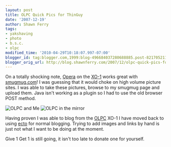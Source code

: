```yaml
---
layout: post
title: OLPC Quick Pics for ThinGuy
date: '2007-12-19'
author: Shawn Ferry
tags:
- yakshaving
- photo
- b.s.c.
- olpc
modified_time: '2010-04-29T10:18:07.997-07:00'
blogger_id: tag:blogger.com,1999:blog-496684037280688885.post-8217052110332490324
blogger_orig_url: http://blog.shawnferry.com/2007/12/olpc-quick-pics-for-thinguy.html
---
```


On a totally shocking note, [Opera](http://wiki.laptop.org/go/Opera) on the
[XO-1](http://en.wikipedia.org/wiki/OLPC_XO-1) works great with
[smugmug.com](http://lalartu.smugmug.com/)! I was guessing that it would choke
on high volume picture sites. I was able to take these pictures, browse to my
smugmug page and upload them. Java isn't working as a plugin so I had to use
the old browser POST method.  
  
![OLPC and Me](http://lalartu.smugmug.com/photos/234111287-S-1.jpg) ![OLPC in
the mirror](http://lalartu.smugmug.com/photos/234111278-S.jpg)  
  
Having proven I was able to blog from the [OLPC](http://laptop.org/) XO-1 I
have moved back to using [ecto](http://infinite-sushi.com/software/ecto/) for
normal blogging. Trying to add images and links by hand is just not what I
want to be doing at the moment.  
  
Give 1 Get 1 is still going, it isn't too late to donate one for yourself.

